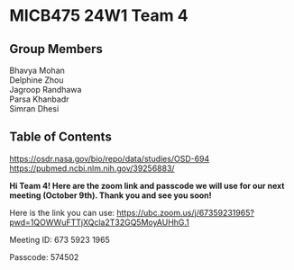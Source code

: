 # MICB475 24W1 Team 4

## Group Members
Bhavya Mohan\
Delphine Zhou\
Jagroop Randhawa\
Parsa Khanbadr\
Simran Dhesi

## Table of Contents

https://osdr.nasa.gov/bio/repo/data/studies/OSD-694
https://pubmed.ncbi.nlm.nih.gov/39256883/


**Hi Team 4! Here are the zoom link and passcode we will use for our next meeting (October 9th). Thank you and see you soon!**

Here is the link you can use: https://ubc.zoom.us/j/67359231965?pwd=1QOWWuFTTjXQcla2T32GQ5MoyAUHhG.1

Meeting ID: 673 5923 1965

Passcode: 574502
